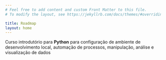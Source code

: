 ```yaml
---
# Feel free to add content and custom Front Matter to this file.
# To modify the layout, see https://jekyllrb.com/docs/themes/#overriding-theme-defaults

title: Roadmap
layout: home
---
```


Curso introdutório para **Python** para configuração de ambiente de desenvolvimento local, automação de processos, manipulação, análise e visualização de dados
